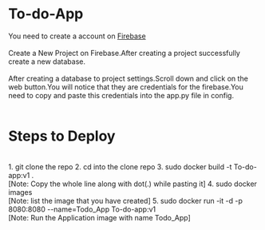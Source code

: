 # To-do-App
You need to create a account on [Firebase](https://console.firebase.google.com/u/0/ "Firebase")
</br>
</br>Create a New Project on Firebase.After creating a project successfully create a new database.
</br></br>After creating a database to project settings.Scroll down and click on the web button.You will notice that they are credentials for the firebase.You need to copy and paste this credentials into the app.py file in config.
</br></br>
# Steps to Deploy
</br>
1. git clone the repo
2. cd into the clone repo
3. sudo docker build -t To-do-app:v1 .</br>[Note: Copy the whole line along with dot(.) while pasting it]
4. sudo docker images </br>[Note: list the image that you have created]
5. sudo docker run -it -d -p 8080:8080 --name=Todo_App To-do-app:v1 </br>[Note: Run the Application image with name Todo_App]



